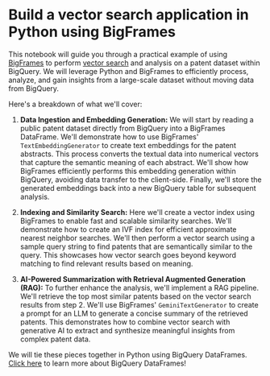 # Build a vector search application in Python using BigFrames

This notebook will guide you through a practical example of using [BigFrames](https://github.com/googleapis/python-bigquery-dataframes/issues) to perform [vector search](https://cloud.google.com/bigquery/docs/vector-search-intro) and analysis on a patent dataset within BigQuery. We will leverage Python and BigFrames to efficiently process, analyze, and gain insights from a large-scale dataset without moving data from BigQuery.

Here's a breakdown of what we'll cover:

1. **Data Ingestion and Embedding Generation:**
We will start by reading a public patent dataset directly from BigQuery into a BigFrames DataFrame.
We'll demonstrate how to use BigFrames' `TextEmbeddingGenerator` to create text embeddings for the patent abstracts. This process converts the textual data into numerical vectors that capture the semantic meaning of each abstract.
We'll show how BigFrames efficiently performs this embedding generation within BigQuery, avoiding data transfer to the client-side.
Finally, we'll store the generated embeddings back into a new BigQuery table for subsequent analysis.

2. **Indexing and Similarity Search:**
Here we'll create a vector index using BigFrames to enable fast and scalable similarity searches.
We'll demonstrate how to create an IVF index for efficient approximate nearest neighbor searches.
We'll then perform a vector search using a sample query string to find patents that are semantically similar to the query. This showcases how vector search goes beyond keyword matching to find relevant results based on meaning.

3. **AI-Powered Summarization with Retrieval Augmented Generation (RAG):**
To further enhance the analysis, we'll implement a RAG pipeline.
We'll retrieve the top most similar patents based on the vector search results from step 2.
We'll use BigFrames' `GeminiTextGenerator` to create a prompt for an LLM to generate a concise summary of the retrieved patents.
This demonstrates how to combine vector search with generative AI to extract and synthesize meaningful insights from complex patent data.


We will tie these pieces together in Python using BigQuery DataFrames. [Click here](https://cloud.google.com/bigquery/docs/dataframes-quickstart) to learn more about BigQuery DataFrames!
